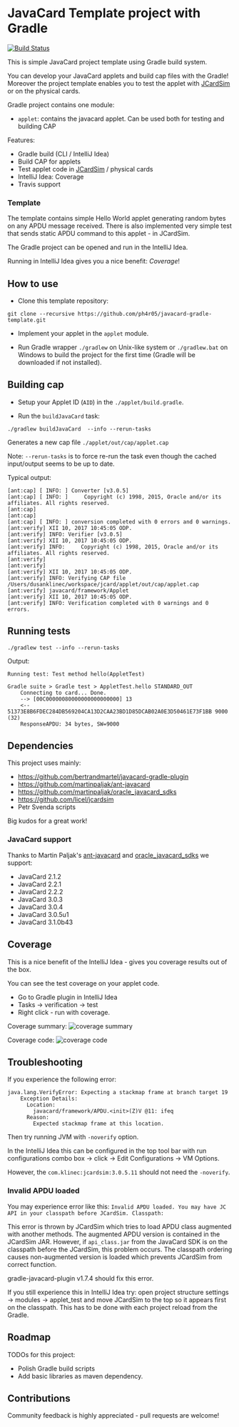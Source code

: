 # JavaCard Template project with Gradle

[![Build Status](https://travis-ci.org/ph4r05/javacard-gradle-template.svg?branch=master)](https://travis-ci.org/ph4r05/javacard-gradle-template)

This is simple JavaCard project template using Gradle build system.

You can develop your JavaCard applets and build cap files with the Gradle!
Moreover the project template enables you to test the applet with [JCardSim] or on the physical cards.

Gradle project contains one module:

- `applet`: contains the javacard applet. Can be used both for testing and building CAP

Features:
 - Gradle build (CLI / IntelliJ Idea)
 - Build CAP for applets
 - Test applet code in [JCardSim] / physical cards
 - IntelliJ Idea: Coverage
 - Travis support 

### Template

The template contains simple Hello World applet generating random bytes on any APDU message received.
There is also implemented very simple test that sends static APDU command to this applet - in JCardSim.

The Gradle project can be opened and run in the IntelliJ Idea.

Running in IntelliJ Idea gives you a nice benefit: *Coverage*!

## How to use

- Clone this template repository:

```
git clone --recursive https://github.com/ph4r05/javacard-gradle-template.git
```

- Implement your applet in the `applet` module.

- Run Gradle wrapper `./gradlew` on Unix-like system or `./gradlew.bat` on Windows
to build the project for the first time (Gradle will be downloaded if not installed).

## Building cap

- Setup your Applet ID (`AID`) in the `./applet/build.gradle`.

- Run the `buildJavaCard` task:

```
./gradlew buildJavaCard  --info --rerun-tasks
```

Generates a new cap file `./applet/out/cap/applet.cap`

Note: `--rerun-tasks` is to force re-run the task even though the cached input/output seems to be up to date.

Typical output:

```
[ant:cap] [ INFO: ] Converter [v3.0.5]
[ant:cap] [ INFO: ]     Copyright (c) 1998, 2015, Oracle and/or its affiliates. All rights reserved.
[ant:cap]     
[ant:cap]     
[ant:cap] [ INFO: ] conversion completed with 0 errors and 0 warnings.
[ant:verify] XII 10, 2017 10:45:05 ODP.  
[ant:verify] INFO: Verifier [v3.0.5]
[ant:verify] XII 10, 2017 10:45:05 ODP.  
[ant:verify] INFO:     Copyright (c) 1998, 2015, Oracle and/or its affiliates. All rights reserved.
[ant:verify]     
[ant:verify]     
[ant:verify] XII 10, 2017 10:45:05 ODP.  
[ant:verify] INFO: Verifying CAP file /Users/dusanklinec/workspace/jcard/applet/out/cap/applet.cap
[ant:verify] javacard/framework/Applet
[ant:verify] XII 10, 2017 10:45:05 ODP.  
[ant:verify] INFO: Verification completed with 0 warnings and 0 errors.
```

## Running tests

```
./gradlew test --info --rerun-tasks
```

Output:

```
Running test: Test method hello(AppletTest)

Gradle suite > Gradle test > AppletTest.hello STANDARD_OUT
    Connecting to card... Done.
    --> [00C00000080000000000000000] 13
    <-- 51373E8B6FDEC284DB569204CA13D2CAA23BD1D85DCAB02A0E3D50461E73F1BB 9000 (32)
    ResponseAPDU: 34 bytes, SW=9000
```

## Dependencies

This project uses mainly:

- https://github.com/bertrandmartel/javacard-gradle-plugin
- https://github.com/martinpaljak/ant-javacard
- https://github.com/martinpaljak/oracle_javacard_sdks
- https://github.com/licel/jcardsim
- Petr Svenda scripts 

Big kudos for a great work!

### JavaCard support

Thanks to Martin Paljak's [ant-javacard] and [oracle_javacard_sdks] we support:

- JavaCard 2.1.2
- JavaCard 2.2.1
- JavaCard 2.2.2
- JavaCard 3.0.3
- JavaCard 3.0.4
- JavaCard 3.0.5u1
- JavaCard 3.1.0b43

## Coverage

This is a nice benefit of the IntelliJ Idea - gives you coverage 
results out of the box. 

You can see the test coverage on your applet code.

- Go to Gradle plugin in IntelliJ Idea
- Tasks -> verification -> test
- Right click - run with coverage.

Coverage summary:
![coverage summary](https://raw.githubusercontent.com/ph4r05/javacard-gradle-template/master/.github/image/coverage_summary.png)

Coverage code:
![coverage code](https://raw.githubusercontent.com/ph4r05/javacard-gradle-template/master/.github/image/coverage_class.png)

## Troubleshooting

If you experience the following error: 

```
java.lang.VerifyError: Expecting a stackmap frame at branch target 19
    Exception Details:
      Location:
        javacard/framework/APDU.<init>(Z)V @11: ifeq
      Reason:
        Expected stackmap frame at this location.
```

Then try running JVM with `-noverify` option.

In the IntelliJ Idea this can be configured in the top tool bar
with run configurations combo box -> click -> Edit Configurations -> VM Options.

However, the `com.klinec:jcardsim:3.0.5.11` should not need the `-noverify`.

### Invalid APDU loaded

You may experience error like this: `Invalid APDU loaded. You may have JC API in your classpath before JCardSim. Classpath:`

This error is thrown by JCardSim which tries to load APDU class augmented with another methods. The augmented APDU version is contained in the JCardSim JAR.
However, if `api_class.jar` from the JavaCard SDK is on the classpath before the JCardSim, this problem occurs. The classpath ordering causes non-augmented version is loaded which prevents JCardSim from correct function.

gradle-javacard-plugin v1.7.4 should fix this error.

If you still experience this in IntelliJ Idea try: open project structure settings -> modules -> applet_test and move JCardSim to the top so it appears first on the classpath.
This has to be done with each project reload from the Gradle. 

## Roadmap

TODOs for this project:

- Polish Gradle build scripts
- Add basic libraries as maven dependency.

## Contributions

Community feedback is highly appreciated - pull requests are welcome!



[JCardSim]: https://jcardsim.org/
[ant-javacard]: https://github.com/martinpaljak/ant-javacard
[oracle_javacard_sdks]: https://github.com/martinpaljak/oracle_javacard_sdks

